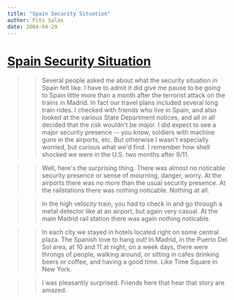 ```yaml
---
title: "Spain Security Situation"
author: Pito Salas
date: 2004-04-29
---
```

# [Spain Security Situation](None)



>>

>> Several people asked me about what the security situation in Spain felt
like. I have to admit it did give me pause to be going to Spain little more
than a month after the terrorist attack on the trains in Madrid. In fact our
travel plans included several long train rides. I checked with friends who
live in Spain, and also looked at the various State Department notices, and
all in all decided that the risk wouldn't be major. I did expect to see a
major security presence -- you know, soldiers with machine guns in the
airports, etc. But otherwise I wasn't especially worried, but curious what
we'd find. I remember how shell shocked we were in the U.S. two months after
9/11.

>>

>> Well, here's the surprising thing. There was almost no noticable security
presence or sense of mourning, danger, worry. At the airports there was no
more than the usual security presence. At the railstations there was nothing
noticable. Nothing at all.

>>

>> In the high velocity train, you had to check in and go through a metal
detector like at an airport, but again very casual. At the main Madrid rail
station there was again nothing noticable.

>>

>> In each city we stayed in hotels located right on some central plaza. The
Spanish love to hang out! In Madrid, in the Puerto Del Sol area, at 10 and 11
at night, on a week days, there were throngs of people, walking around, or
sitting in cafes drinking beers or coffee, and having a good time. Like Time
Square in New York.

>>

>> I was pleasantly surprised. Friends here that hear that story are amazed.


